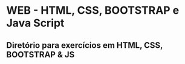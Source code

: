 # WEB - HTML, CSS, BOOTSTRAP e Java Script
## Diretório para exercícios em HTML, CSS, BOOTSTRAP & JS
